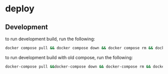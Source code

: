 deploy
======

Development
-----------
to run development build, run the following:
```sh
docker compose pull && docker compose down && docker compose rm && docker compose build && docker compose up --build --force-recreate -d && docker compose logs -f
```

to run development build with old compose, run the following:
```sh
docker-compose pull &&docker-compose down && docker-compose rm && docker-compose build && docker-compose up --build --force-recreate -d && docker-compose logs -f
```

